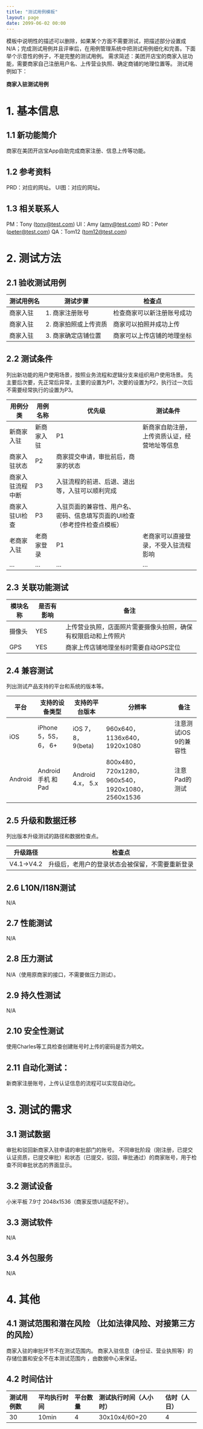 ```yaml
---
title: "测试用例模板"
layout: page
date: 2099-06-02 00:00
---
```


模板中说明性的描述可以删除，如果某个方面不需要测试，把描述部分设置成N/A；完成测试用例并且评审后，在用例管理系统中把测试用例细化和完善。下面举个示意性的例子，不是完整的测试用例。 需求简述：美团开店宝的商家入驻功能，需要商家自己注册用户名、上传营业执照、确定商铺的地理位置等。 测试用例如下：

**商家入驻测试用例**

# 1. 基本信息
## 1.1 新功能简介
商家在美团开店宝App自助完成商家注册、信息上传等功能。

## 1.2 参考资料
PRD：对应的网址。 UI图：对应的网址。

## 1.3 相关联系人
PM：Tony (tony@test.com) 
UI：Amy (amy@test.com) 
RD：Peter (peter@test.com) 
QA：Tom12 (tom12@test.com)

# 2. 测试方法
## 2.1 验收测试用例

| 测试用例名 | 测试步骤              | 检查点                     |
| ---------- | --------------------- | -------------------------- |
| 商家入驻   | 1. 商家注册账号       | 检查商家可以新注册账号成功 |
| 商家入驻   | 2. 商家拍照或上传资质 | 商家可以拍照并成功上传     |
| 商家入驻   | 3. 商家确定店铺位置   | 商家可以上传店铺的地理坐标 |

## 2.2 测试条件

列出新功能的用户使用场景，按照业务流程和逻辑分支来组织用户使用场景。 先主要后次要，先正常后异常，主要的设置为P1，次要的设置为P2，执行过一次后不需要经常执行的设置为P3。

| 用例分类         | 用例名称   | 优先级                                                                     | 测试条件                                     |
| ---------------- | ---------- | -------------------------------------------------------------------------- | -------------------------------------------- |
| 新商家入驻       | 新商家入驻 | P1                                                                         | 新商家自助注册，上传资质认证，经营地址等信息 |
| 商家入驻状态     | P2         | 商家提交申请，审批前后，商家的状态                                         |
| 商家入驻流程中断 | P3         | 入驻流程的前进、后退、退出等，入驻可以顺利完成                             |
| 商家入驻UI检查   | P3         | 入驻页面的兼容性、用户名、密码、信息填写页面的UI检查（参考控件检查点模板） |
| 老商家入驻       | 老商家登录 | P1                                                                         | 老商家可以直接登录，不受入驻流程影响         |
| …                | …          | …                                                                          | …                                            |

## 2.3 关联功能测试

| 模块名称 | 是否有影响 | 备注                                                           |
| -------- | ---------- | -------------------------------------------------------------- |
| 摄像头   | YES        | 上传营业执照，店面照片需要摄像头拍照，确保有权限启动和上传照片 |
| GPS      | YES        | 商家上传店铺地理坐标时需要自动GPS定位                          |


## 2.4 兼容测试

列出测试产品支持的平台和系统的版本等。

| 平台    | 支持的设备类型       | 支持的平台版本     | 分辨率                                             | 备注                  |
| ------- | -------------------- | ------------------ | -------------------------------------------------- | --------------------- |
| iOS     | iPhone 5，5S，6， 6+ | iOS 7， 8，9(beta) | 960x640，1136x640，1920x1080                       | 注意测试iOS 9的兼容性 |
| Android | Android 手机 和Pad   | Android 4.x， 5.x  | 800x480， 720x1280，960x540，1920x1080， 2560x1536 | 注意Pad的测试         |

## 2.5 升级和数据迁移

列出版本升级测试的路径和数据检查点。

| 升级路径   | 检查点                                           |
| ---------- | ------------------------------------------------ |
| V4.1->V4.2 | 升级后，老用户的登录状态会被保留，不需要重新登录 |

## 2.6 L10N/I18N测试
N/A

## 2.7 性能测试
N/A

## 2.8 压力测试
N/A（使用原商家的接口，不需要做压力测试）。

## 2.9 持久性测试
N/A

## 2.10 安全性测试
使用Charles等工具检查创建账号时上传的密码是否为明文。

## 2.11 自动化测试：
新商家注册账号，上传认证信息的流程可以实现自动化。

# 3. 测试的需求
## 3.1 测试数据
审批和驳回新商家入驻申请的审批部门的账号。
不同审批阶段（刚注册，已提交认证资质，已提交审批）和状态（已提交，驳回，审批通过）的商家账号，用于检查不同审批状态的界面显示。
## 3.2 测试设备
小米平板 7.9寸 2048x1536（商家反馈UI适配不好）。

## 3.3 测试软件
N/A

## 3.4 外包服务
N/A

# 4. 其他
## 4.1 测试范围和潜在风险 （比如法律风险、对接第三方的风险）
商家入驻的审批环节不在测试范围内。
商家入驻信息（身份证、营业执照等）的存储位置和安全不在本测试范围内 ，由数据中心来保证。

## 4.2 时间估计

| 测试用例数 | 平均执行时间 | 平台数量 | 测试执行时间（人小时） | 估时（人日） |
| :--------- | :----------- | :------- | :--------------------- | :----------- |
| 30         | 10min        | 4        | 30x10x4/60=20          | 4            |


